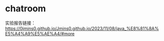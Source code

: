 # chatroom
实验报告链接：
https://0jmins0.github.io/Jmins0.github.io/2023/11/08/java_%E8%81%8A%E5%A4%A9%E5%AE%A4/#more
